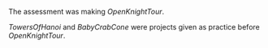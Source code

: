 The assessment was making _OpenKnightTour_.

_TowersOfHanoi_ and _BabyCrabCone_ were projects given as practice before _OpenKnightTour_.